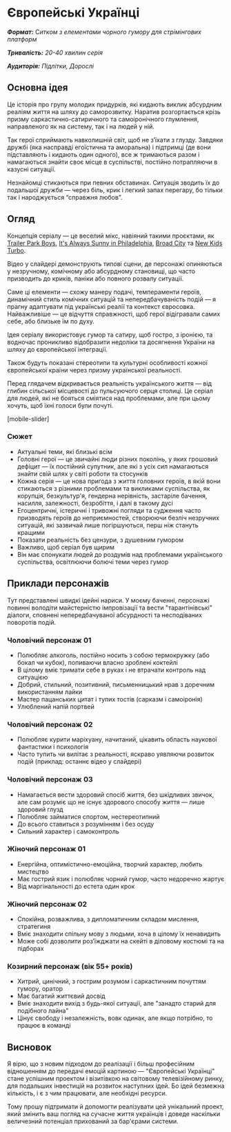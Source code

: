 # Європейські Українці

***Формат:*** С*итком з елементами чорного гумору для стрімінгових платформ*

***Тривалість:** 20-40 хвилин серія*

***Аудиторія:** Підлітки, Дорослі*

## Основна ідея

Це історія про групу молодих придурків, які кидають виклик абсурдним реаліям життя на шляху до саморозвитку. Наратив розгортається крізь призму саркастично-сатиричного та самоіронічного глумлення, направленого як на систему, так і на людей у ній.

Так герої сприймають навколишній світ, щоб не з’їхати з глузду. Завдяки дружбі (яка насправді егоїстична та аморальна) і підтримці (де вони підставляють і кидають один одного), все ж тримаються разом і намагаються знайти своє місце в суспільстві, постійно потрапляючи в казусні ситуації.

Незнайомці стикаються при певних обставинах. Ситуація зводить їх до подальшої дружби — через біль, крик і легкий запах перегару, бо тільки так і народжується “справжня любов”.

## Огляд

Концепція серіалу — це веселий мікс, навіяний такими проєктами, як [Trailer Park Boys](https://www.imdb.com/title/tt0290988/), [It's Always Sunny in Philadelphia](https://www.imdb.com/title/tt0472954/), [Broad City](https://www.imdb.com/title/tt2578560/) та [New Kids Turbo](https://www.imdb.com/title/tt1648112/).

Відео у слайдері демонструють типові сцени, де персонажі опиняються у незручному, комічному або абсурдному становищі, що часто призводить до криків, паніки або повного розвалу ситуації. 

Саме ці елементи — схожу манеру подачі, темпераменти героїв, динамічний стиль комічних ситуацій та непередбачуваність подій — я прагну адаптувати під українські реалії та контекст євросовка. Найважливіше — це відчуття справжності, щоб герої відігравали самих себе, або близьке їм по духу.

Ідея серіалу використовує гумор та сатиру, щоб гостро, з іронією, та водночас проникливо відобразити недоліки та досягнення України на шляху до європейської інтеграції. 

Також будуть показані стереотипи та культурні особливості кожної європейської країни через призму української реальності.

Перед глядачем відкривається реальність українського життя — від глибин сільської місцевості до пульсуючого серця столиці. Це серіал для людей, які не бояться сміятися над проблемами, але при цьому хочуть, щоб їхні голоси були почуті.

[mobile-slider]

### Сюжет

- Актуальні теми, які близькі всім
- Головні герої — це звичайні люди різних поколінь, у яких грошовий дефіцит — їх постійний супутник, але які з усіх сил намагаються знайти свій шлях у світі роботи та стосунків
- Кожна серія — це нова пригода з життя головних героїв, в якій вони стикаються з різними проблемами та викликами суспільства, як корупція, безкультур'я, гендерна нерівність, застаріле бачення, насилля, залежності, безробіття, і далі в такому дусі
- Егоцентричні, істеричні і тривожні погляди та судження часто призводять героїв до неприємностей, створюючи безліч незручних ситуацій, які зазвичай лише погіршуються, перш ніж стануть кращими
- Показати реальність без цензури, з душевним гумором
- Важливо, щоб серіал був щирим
- Він має спонукати людей до роздумів над проблемами українського суспільства, освітлюючи болючі теми через гумор

## Приклади персонажів

Тут представлені швидкі ідейні нариси. У моєму баченні, персонажі повинні володіти майстерністю імпровізації та вести "тарантінівські" діалоги, сповнені непередбачуваної абсурдності та несподіваних поворотів подій.

### Чоловічий персонаж 01

- Полюбляє алкоголь, постійно носить з собою термокружку (або бокал чи кубок), попиваючи власно зроблені коктейлі
- В цілому вміє тримати себе в руках і не втрачати контроль над ситуацією
- Добрий, стильний, позитивний, письменницький нрав з доречним використанням лайки
- Мастер пацанських цитат і тупих тостів (сарказм і самоіронія)
- Улюблений напій портвей

### Чоловічий персонаж 02

- Полюбляє курити маріхуану, начитаний, цікавить область наукової фантастики і психологія
- Часто тупить чи вилітає з реальності, яскраво уявляючи розвиток подій (приклад: останнє відео у слайдері)

### Чоловічий персонаж 03

- Намагається вести здоровий спосіб життя, без шкідливих звичок, але сам розуміє що не існує здорового способу життя — лише здоровий глузд
- Полюбляє займатися спортом, нестереотипний
- До всього ставиться з розумінням і без осуду
- Сильний характер і самоконтроль

### Жіночий персонаж 01

- Енергійна, оптимістично-емоційна, творчий характер, любить мистецтво
- Має гострий язик і полюбляє чорний гумор, часто недоречно жартує
- Від маргінальності до естета один крок

### Жіночий персонаж 02

- Спокійна, розважлива, з дипломатичним складом мислення, стратегиня
- Вміє знаходити спільну мову з людьми, хоча в цілому їх ненавидить
- Може собі дозволити роз’їжджати на скейті в діловому костюмі та на підборах

### Козирний персонаж (вік 55+ років)

- Хитрий, цинічний, з гострим розумом і саркастичним почуттям гумору, оратор
- Має багатий життєвий досвід
- Вміє знаходити вихід з будь-якої ситуації, але "занадто старий для подібного лайна"
- Цінує свободу і незалежність, вовк одинак, але якщо потрібно, то працює в команді

## Висновок

Я вірю, що з новим підходом до реалізації і більш професійним відношенням до передачі емоцій картиною — "Європейські Українці" стане успішним проектом і візитівкою на світовому телевізійному ринку, для подальших інвестицій на розвиток наступних ідей. Бо ідей безмежна кількість, і є з чим працювати, але необхідні ресурси.

Тому прошу підтримати й допомогти реалізувати цей унікальний проект, який змінить ваш погляд на сучасне життя українців і доведе наскільки величезний потенціал прихований за бар'єрами системи.
